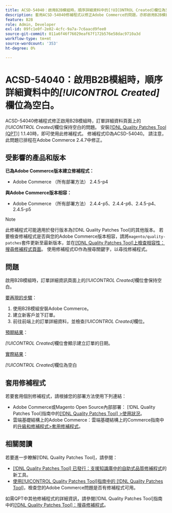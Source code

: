 ```yaml
---
title: ACSD-54040：啟用B2B模組時，順序詳細資料中的[!UICONTROL Created]欄位為空白
description: 套用ACSD-54040修補程式以修正Adobe Commerce的問題，亦即啟用B2B模組時，訂單詳細資料頁面上的[!UICONTROL Created]欄位為空白。
feature: B2B
role: Admin, Developer
exl-id: 09fc1e0f-2e02-4cfc-9a7a-7c6aacd9fee0
source-git-commit: 011a6f46f76029eaf67f172b576e58dac9710a3d
workflow-type: tm+mt
source-wordcount: '353'
ht-degree: 0%

---
```


# ACSD-54040：啟用B2B模組時，順序詳細資料中的&#x200B;*[!UICONTROL Created]*&#x200B;欄位為空白。

ACSD-54040修補程式修正啟用B2B模組時，訂單詳細資料頁面上的&#x200B;*[!UICONTROL Created]*&#x200B;欄位保持空白的問題。 安裝[[!DNL Quality Patches Tool (QPT)]](https://experienceleague.adobe.com/en/docs/commerce-operations/tools/quality-patches-tool/quality-patches-tool-to-self-serve-quality-patches) 1.1.40時，即可使用此修補程式。 修補程式ID為ACSD-54040。 請注意，此問題已排程在Adobe Commerce 2.4.7中修正。

## 受影響的產品和版本

**已為Adobe Commerce版本建立修補程式：**

* Adobe Commerce （所有部署方法） 2.4.5-p4

**與Adobe Commerce版本相容：**

* Adobe Commerce （所有部署方法） 2.4.4-p5、2.4.4-p6、2.4.5-p4、2.4.5-p5

>[!NOTE]
>
>此修補程式可能適用於發行版本為[!DNL Quality Patches Tool]的其他版本。 若要檢查修補程式是否與您的Adobe Commerce版本相容，請將`magento/quality-patches`套件更新至最新版本，並在[[!DNL Quality Patches Tool]上檢查相容性：搜尋修補程式頁面](https://experienceleague.adobe.com/tools/commerce-quality-patches/index.html)。 使用修補程式ID作為搜尋關鍵字，以尋找修補程式。

## 問題

啟用B2B模組時，訂單詳細資訊頁面上的&#x200B;*[!UICONTROL Created]*&#x200B;欄位會保持空白。

<u>要再現的步驟</u>：

1. 使用B2B模組安裝Adobe Commerce。
1. 建立新客戶並下訂單。
1. 前往前端上的訂單詳細資料，並檢查&#x200B;*[!UICONTROL Created]*&#x200B;欄位。

<u>預期結果</u>：

*[!UICONTROL Created]*&#x200B;欄位會顯示建立訂單的日期。

<u>實際結果</u>：

*[!UICONTROL Created]*&#x200B;欄位為空白

## 套用修補程式

若要套用個別修補程式，請根據您的部署方法使用下列連結：

* Adobe Commerce或Magento Open Source內部部署： [!DNL Quality Patches Tool]指南中的[[!DNL Quality Patches Tool] >使用狀況](/help/tools/quality-patches-tool/usage.md)。
* 雲端基礎結構上的Adobe Commerce：雲端基礎結構上的Commerce指南中的[升級和修補程式>套用修補程式](https://experienceleague.adobe.com/docs/commerce-cloud-service/user-guide/develop/upgrade/apply-patches.html)。

## 相關閱讀

若要進一步瞭解[!DNL Quality Patches Tool]，請參閱：

* [[!DNL Quality Patches Tool] 已發行：支援知識庫中的自助式品質修補程式](https://experienceleague.adobe.com/en/docs/commerce-operations/tools/quality-patches-tool/quality-patches-tool-to-self-serve-quality-patches)的新工具。
* [使用[!UICONTROL Quality Patches Tool]指南中的 [!DNL Quality Patches Tool]](/help/tools/quality-patches-tool/patches-available-in-qpt/check-patch-for-magento-issue-with-magento-quality-patches.md)，檢查您的Adobe Commerce問題是否有修補程式可用。


如需QPT中其他修補程式的詳細資訊，請參閱[!DNL Quality Patches Tool]指南中的[[!DNL Quality Patches Tool]：搜尋修補程式](https://experienceleague.adobe.com/tools/commerce-quality-patches/index.html)。
